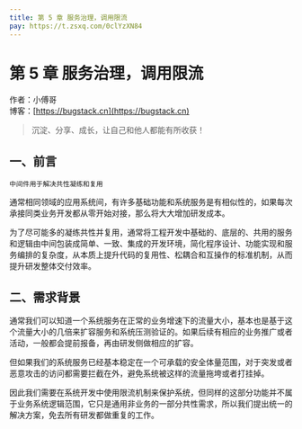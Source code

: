 ```yaml
---
title: 第 5 章 服务治理，调用限流
pay: https://t.zsxq.com/0clYzXN84
---
```


# 第 5 章 服务治理，调用限流

作者：小傅哥
<br/>博客：[https://bugstack.cn](https://bugstack.cn)

>沉淀、分享、成长，让自己和他人都能有所收获！

## 一、前言

`中间件用于解决共性凝练和复用`

通常相同领域的应用系统间，有许多基础功能和系统服务是有相似性的，如果每次承接同类业务开发都从零开始对接，那么将大大增加研发成本。

为了尽可能多的凝练共性并复用，通常将工程开发中基础的、底层的、共用的服务和逻辑由中间包装成简单、一致、集成的开发环境，简化程序设计、功能实现和服务编排的复杂度，从本质上提升代码的复用性、松耦合和互操作的标准机制，从而提升研发整体交付效率。

## 二、需求背景

通常我们可以知道一个系统服务在正常的业务增速下的流量大小，基本也是基于这个流量大小的几倍来扩容服务和系统压测验证的。如果后续有相应的业务推广或者活动，一般都会提前报备，再由研发侧做相应的扩容。

但如果我们的系统服务已经基本稳定在一个可承载的安全体量范围，对于突发或者恶意攻击的访问都需要拦截在外，避免系统被这样的流量拖垮或者打挂掉。

因此我们需要在系统开发中使用限流机制来保护系统，但同样的这部分功能并不属于业务系统逻辑范围，它只是通用非业务的一部分共性需求，所以我们提出统一的解决方案，免去所有研发都做重复的工作。